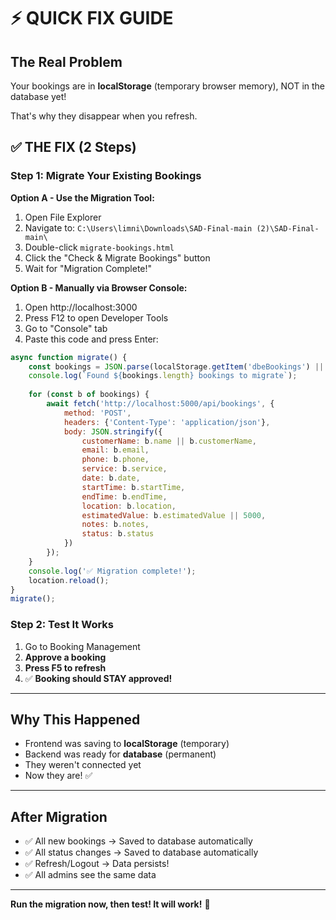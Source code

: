# ⚡ QUICK FIX GUIDE

## The Real Problem

Your bookings are in **localStorage** (temporary browser memory), NOT in the database yet!

That's why they disappear when you refresh.

## ✅ THE FIX (2 Steps)

### Step 1: Migrate Your Existing Bookings

**Option A - Use the Migration Tool:**
1. Open File Explorer
2. Navigate to: `C:\Users\limni\Downloads\SAD-Final-main (2)\SAD-Final-main\`
3. Double-click `migrate-bookings.html`
4. Click the "Check & Migrate Bookings" button
5. Wait for "Migration Complete!"

**Option B - Manually via Browser Console:**
1. Open http://localhost:3000
2. Press F12 to open Developer Tools
3. Go to "Console" tab
4. Paste this code and press Enter:

```javascript
async function migrate() {
    const bookings = JSON.parse(localStorage.getItem('dbeBookings') || '[]');
    console.log(`Found ${bookings.length} bookings to migrate`);
    
    for (const b of bookings) {
        await fetch('http://localhost:5000/api/bookings', {
            method: 'POST',
            headers: {'Content-Type': 'application/json'},
            body: JSON.stringify({
                customerName: b.name || b.customerName,
                email: b.email,
                phone: b.phone,
                service: b.service,
                date: b.date,
                startTime: b.startTime,
                endTime: b.endTime,
                location: b.location,
                estimatedValue: b.estimatedValue || 5000,
                notes: b.notes,
                status: b.status
            })
        });
    }
    console.log('✅ Migration complete!');
    location.reload();
}
migrate();
```

### Step 2: Test It Works

1. Go to Booking Management
2. **Approve a booking**
3. **Press F5 to refresh**
4. ✅ **Booking should STAY approved!**

---

## Why This Happened

- Frontend was saving to **localStorage** (temporary)
- Backend was ready for **database** (permanent)
- They weren't connected yet
- Now they are! ✅

---

## After Migration

- ✅ All new bookings → Saved to database automatically
- ✅ All status changes → Saved to database automatically  
- ✅ Refresh/Logout → Data persists!
- ✅ All admins see the same data

---

**Run the migration now, then test! It will work!** 🎉
